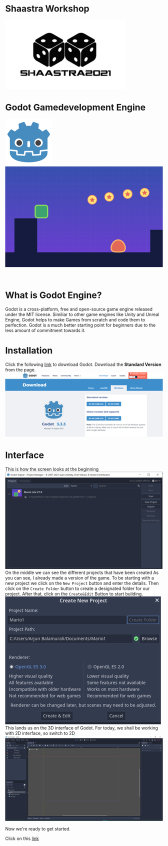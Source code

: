 # Shaastra Workshop
![Shaastra_logo](Getting_Started/Images/shaastra_logo.jpg)

# Godot Gamedevelopment Engine
![Godot Logo](Getting_Started/Images/Godot_Logo.png)           
![Godot_Game](Getting_Started/Images/Godot_Game.png)

</br>

# What is Godot Engine?
Godot is a cross-platform, free and open-source game engine released under the MIT license. Similiar to other game engines like Unity and Unreal Engine, Godot helps to make Games from scratch and code them to perfection. Godot is a much better starting point for beginners due to the less amount of commitment towards it.

# Installation
Click the following [link](https://godotengine.org/download) to download Godot. Download the <b> Standard Version </b> from the page.
![webpage](Getting_Started/Images/Godot_page.png)

# Interface
This is how the screen looks at the beginning
![firstscreen](Getting_Started/Images/firstscreen.png)
On the middle we can see the different projects that have been created
As you can see, I already made a version of the game. 
To be starting with a new project we click on the ``` New Project ``` button and enter the details. Then click on the ```Create Folder``` button to create a designated folder for our project. After that, click on the ```Create&Edit``` Button to start building.
![create](Getting_Started/Images/create.png)
<br>
This lands us on the 3D interface of Godot. For today, we shall be working with 2D interface, so switch to 2D
![2D](Getting_Started/images/2D.png)

Now we're ready to get started.

Click on this [link](Getting_Started/Assets.md)
